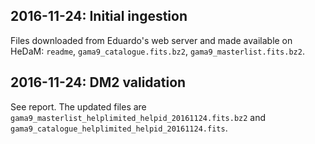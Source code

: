 ## 2016-11-24: Initial ingestion

Files downloaded from Eduardo's web server and made available on HeDaM:
`readme`, `gama9_catalogue.fits.bz2`, `gama9_masterlist.fits.bz2`.

## 2016-11-24: DM2 validation

See report. The updated files are
`gama9_masterlist_helplimited_helpid_20161124.fits.bz2` and
`gama9_catalogue_helplimited_helpid_20161124.fits`.
